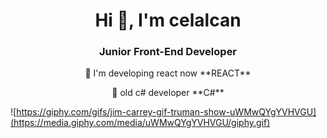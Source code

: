 <h1 align="center">Hi 👋, I'm celalcan</h1>
<h3 align="center">Junior Front-End Developer</h3>



<p align="center"> 🌱 I'm developing react now **REACT** </p>
<p align="center"> 🌱 old c# developer **C#** </p>


![https://giphy.com/gifs/jim-carrey-gif-truman-show-uWMwQYgYVHVGU](https://media.giphy.com/media/uWMwQYgYVHVGU/giphy.gif)


